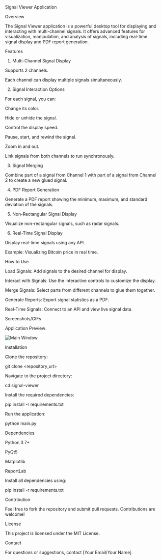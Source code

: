 Signal Viewer Application

Overview

The Signal Viewer application is a powerful desktop tool for displaying and interacting with multi-channel signals. It offers advanced features for visualization, manipulation, and analysis of signals, including real-time signal display and PDF report generation.

Features

1. Multi-Channel Signal Display

Supports 2 channels.

Each channel can display multiple signals simultaneously.

2. Signal Interaction Options

For each signal, you can:

Change its color.

Hide or unhide the signal.

Control the display speed.

Pause, start, and rewind the signal.

Zoom in and out.

Link signals from both channels to run synchronously.

3. Signal Merging

Combine part of a signal from Channel 1 with part of a signal from Channel 2 to create a new glued signal.

4. PDF Report Generation

Generate a PDF report showing the minimum, maximum, and standard deviation of the signals.

5. Non-Rectangular Signal Display

Visualize non-rectangular signals, such as radar signals.

6. Real-Time Signal Display

Display real-time signals using any API.

Example: Visualizing Bitcoin price in real time.

How to Use

Load Signals: Add signals to the desired channel for display.

Interact with Signals: Use the interactive controls to customize the display.

Merge Signals: Select parts from different channels to glue them together.

Generate Reports: Export signal statistics as a PDF.

Real-Time Signals: Connect to an API and view live signal data.

Screenshots/GIFs

Application Preview:

![Main Window](assets/main_window.gif)

Installation

Clone the repository:

git clone <repository_url>

Navigate to the project directory:

cd signal-viewer

Install the required dependencies:

pip install -r requirements.txt

Run the application:

python main.py

Dependencies

Python 3.7+

PyQt5

Matplotlib

ReportLab

Install all dependencies using:

pip install -r requirements.txt

Contribution

Feel free to fork the repository and submit pull requests. Contributions are welcome!

License

This project is licensed under the MIT License.

Contact

For questions or suggestions, contact [Your Email/Your Name].